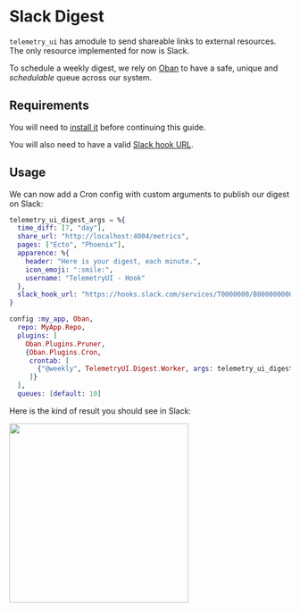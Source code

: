 # Slack Digest

`telemetry_ui` has amodule to send shareable links to external resources. The only resource implemented for now is Slack.

To schedule a weekly digest, we rely on [Oban](https://hexdocs.pm/oban/) to have a safe, unique and _schedulable_ queue across our system.

## Requirements

You will need to [install it](https://hexdocs.pm/oban/installation.html) before continuing this guide.

You will also need to have a valid [Slack hook URL](https://api.slack.com/messaging/webhooks#enable_webhooks).

## Usage

We can now add a Cron config with custom arguments to publish our digest on Slack:

```elixir
telemetry_ui_digest_args = %{
  time_diff: [7, "day"],
  share_url: "http://localhost:4004/metrics",
  pages: ["Ecto", "Phoenix"],
  apparence: %{
    header: "Here is your digest, each minute.",
    icon_emoji: ":smile:",
    username: "TelemetryUI - Hook"
  },
  slack_hook_url: "https://hooks.slack.com/services/T0000000/B000000000/u20000000000"
}

config :my_app, Oban,
  repo: MyApp.Repo,
  plugins: [
    Oban.Plugins.Pruner,
    {Oban.Plugins.Cron,
     crontab: [
       {"@weekly", TelemetryUI.Digest.Worker, args: telemetry_ui_digest_args}
     ]}
  ],
  queues: [default: 10]
```

Here is the kind of result you should see in Slack:

<img width="321" src="https://user-images.githubusercontent.com/464900/204909541-89df8db6-348e-4134-81f9-8bab89518dff.png">
